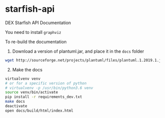 # starfish-api
DEX Starfish API Documentation

You need to install `graphviz`

To re-build the documentation

1. Download a version of plantuml.jar, and place it in the `docs` folder

```bash
wget http://sourceforge.net/projects/plantuml/files/plantuml.1.2019.1.jar/download -O docs/plantuml.jar
```

2. Make the docs
```bash
virtualvenv venv
# or for a specific version of python
# virtualvenv -p /usr/bin/python3.6 venv
source venv/bin/activate
pip install -r requirements_dev.txt
make docs
deactivate
open docs/build/html/index.html
```
